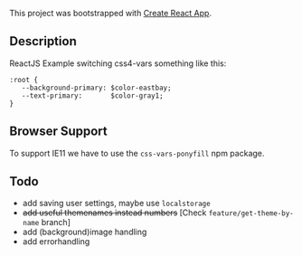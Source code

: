 This project was bootstrapped with [Create React App](https://github.com/facebook/create-react-app).

## Description

ReactJS Example switching css4-vars something like this:
 ```
:root {
    --background-primary: $color-eastbay;
    --text-primary:       $color-gray1;
}
```

## Browser Support
To support IE11 we have to use the `css-vars-ponyfill` npm package.


## Todo
* add saving user settings, maybe use `localstorage`
* ~~add useful themenames instead numbers~~ [Check `feature/get-theme-by-name` branch]
* add (background)image handling
* add errorhandling
